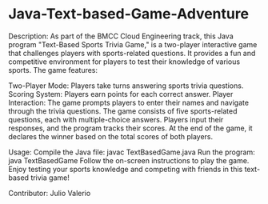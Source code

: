 # Java-Text-based-Game-Adventure

Description:
As part of the BMCC Cloud Engineering track, this Java program "Text-Based Sports Trivia Game," is a two-player interactive game that challenges players with sports-related questions. It provides a fun and competitive environment for players to test their knowledge of various sports. The game features:

Two-Player Mode: Players take turns answering sports trivia questions.
Scoring System: Players earn points for each correct answer.
Player Interaction: The game prompts players to enter their names and navigate through the trivia questions.
The game consists of five sports-related questions, each with multiple-choice answers. Players input their responses, and the program tracks their scores. At the end of the game, it declares the winner based on the total scores of both players.

Usage:
Compile the Java file: javac TextBasedGame.java
Run the program: java TextBasedGame
Follow the on-screen instructions to play the game.
Enjoy testing your sports knowledge and competing with friends in this text-based trivia game!

Contributor:
Julio Valerio
